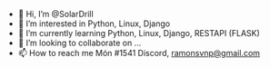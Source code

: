 - 👋 Hi, I’m @SolarDrill
- 👀 I’m interested in Python, Linux, Django
- 🌱 I’m currently learning Python, Linux, Django, RESTAPI (FLASK)
- 💞️ I’m looking to collaborate on ...
- 📫 How to reach me Món #1541 Discord, ramonsvnp@gmail.com

<!---
SolarDrill/SolarDrill is a ✨ special ✨ repository because its `README.md` (this file) appears on your GitHub profile.
You can click the Preview link to take a look at your changes.
--->

